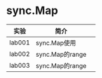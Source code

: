 # sync.Map

|实验|简介| |
|---|---|---|
|lab001|sync.Map使用| |
|lab002|sync.Map的range| |
|lab003|sync.Map的range| |